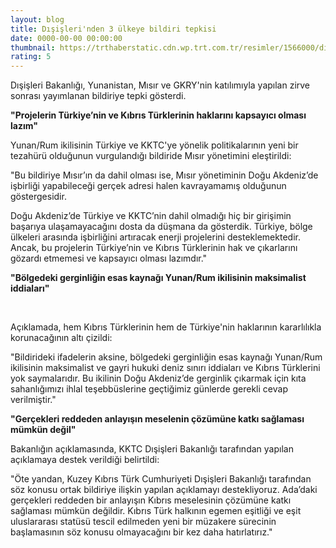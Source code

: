 ```yaml
--- 
layout: blog
title: Dışişleri'nden 3 ülkeye bildiri tepkisi
date: 0000-00-00 00:00:00
thumbnail: https://trthaberstatic.cdn.wp.trt.com.tr/resimler/1566000/disisleri-bakanligi-1567492.jpg
rating: 5
---
```

<p>
	Dışişleri Bakanlığı, Yunanistan, Mısır ve GKRY'nin katılımıyla yapılan zirve sonrası yayımlanan bildiriye tepki gösterdi. </p>
<p>
	<strong>"Projelerin Türkiye’nin ve Kıbrıs Türklerinin haklarını kapsayıcı olması lazım"</strong></p>
<p>
	Yunan/Rum ikilisinin Türkiye ve KKTC'ye yönelik politikalarının yeni bir tezahürü olduğunun vurgulandığı bildiride Mısır yönetimini eleştirildi:</p>
<p>
	"Bu bildiriye Mısır’ın da dahil olması ise, Mısır yönetiminin Doğu Akdeniz’de işbirliği yapabileceği gerçek adresi halen kavrayamamış olduğunun göstergesidir.</p>
<p>
	Doğu Akdeniz’de Türkiye ve KKTC’nin dahil olmadığı hiç bir girişimin başarıya ulaşamayacağını dosta da düşmana da gösterdik. Türkiye, bölge ülkeleri arasında işbirliğini artıracak enerji projelerini desteklemektedir. Ancak, bu projelerin Türkiye’nin ve Kıbrıs Türklerinin hak ve çıkarlarını gözardı etmemesi ve kapsayıcı olması lazımdır."</p>
<p>
	<strong>"Bölgedeki gerginliğin esas kaynağı Yunan/Rum ikilisinin maksimalist iddiaları"</strong></p>
<p>
	 </p>
<p>
	Açıklamada, hem Kıbrıs Türklerinin hem de Türkiye'nin haklarının kararlılıkla korunacağının altı çizildi:</p>
<p>
	"Bildirideki ifadelerin aksine, bölgedeki gerginliğin esas kaynağı Yunan/Rum ikilisinin maksimalist ve gayri hukuki deniz sınırı iddiaları ve Kıbrıs Türklerini yok saymalarıdır. Bu ikilinin Doğu Akdeniz’de gerginlik çıkarmak için kıta sahanlığımızı ihlal teşebbüslerine geçtiğimiz günlerde gerekli cevap verilmiştir."</p>
<p>
	<strong>"Gerçekleri reddeden anlayışın meselenin çözümüne katkı sağlaması mümkün değil"</strong></p>
<p>
	Bakanlığın açıklamasında, KKTC Dışişleri Bakanlığı tarafından yapılan açıklamaya destek verildiği belirtildi:</p>
<p>
	"Öte yandan, Kuzey Kıbrıs Türk Cumhuriyeti Dışişleri Bakanlığı tarafından söz konusu ortak bildiriye ilişkin yapılan açıklamayı destekliyoruz. Ada’daki gerçekleri reddeden bir anlayışın Kıbrıs meselesinin çözümüne katkı sağlaması mümkün değildir. Kıbrıs Türk halkının egemen eşitliği ve eşit uluslararası statüsü tescil edilmeden yeni bir müzakere sürecinin başlamasının söz konusu olmayacağını bir kez daha hatırlatırız."</p>
